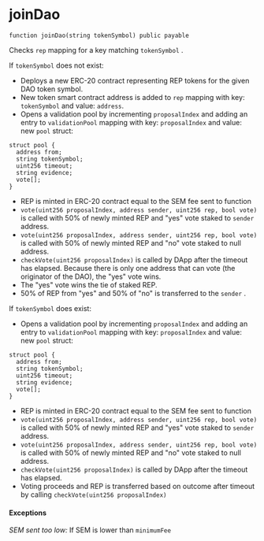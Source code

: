 # joinDao



```text
function joinDao(string tokenSymbol) public payable
```

Checks `rep` mapping for a key matching `tokenSymbol` . 

If `tokenSymbol` does not exist:

* Deploys a new ERC-20 contract representing REP tokens for the given DAO token symbol.
* New token smart contract address is added to `rep` mapping with key: `tokenSymbol` and value: `address`.
* Opens a validation pool by incrementing `proposalIndex` and adding an entry to `validationPool` mapping with key: `proposalIndex` and value: new `pool` struct:

```text
struct pool {
  address from;
  string tokenSymbol;
  uint256 timeout;
  string evidence;
  vote[];
}
```

* REP is minted in ERC-20 contract equal to the SEM fee sent to function
* `vote(uint256 proposalIndex, address sender, uint256 rep, bool vote)` is called with 50% of newly minted REP and "yes" vote staked to `sender` address.
* `vote(uint256 proposalIndex, address sender, uint256 rep, bool vote)` is called with 50% of newly minted REP and "no" vote staked to null address.
* `checkVote(uint256 proposalIndex)` is called by DApp after the timeout has elapsed. Because there is only one address that can vote \(the originator of the DAO\), the "yes" vote wins.
* The "yes" vote wins the tie of staked REP.
* 50% of REP from "yes" and 50% of "no" is transferred to the `sender` .



If `tokenSymbol` does exist:

* Opens a validation pool by incrementing `proposalIndex` and adding an entry to `validationPool` mapping with key: `proposalIndex` and value: new `pool` struct:

```text
struct pool {
  address from;
  string tokenSymbol;
  uint256 timeout;
  string evidence;
  vote[];
}
```

* REP is minted in ERC-20 contract equal to the SEM fee sent to function
* `vote(uint256 proposalIndex, address sender, uint256 rep, bool vote)` is called with 50% of newly minted REP and "yes" vote staked to `sender` address.
* `vote(uint256 proposalIndex, address sender, uint256 rep, bool vote)` is called with 50% of newly minted REP and "no" vote staked to null address.
* `checkVote(uint256 proposalIndex)` is called by DApp after the timeout has elapsed.
* Voting proceeds and REP is transferred based on outcome after timeout by calling `checkVote(uint256 proposalIndex)`

#### Exceptions

_SEM sent too low:_ If SEM is lower than `minimumFee`

 

